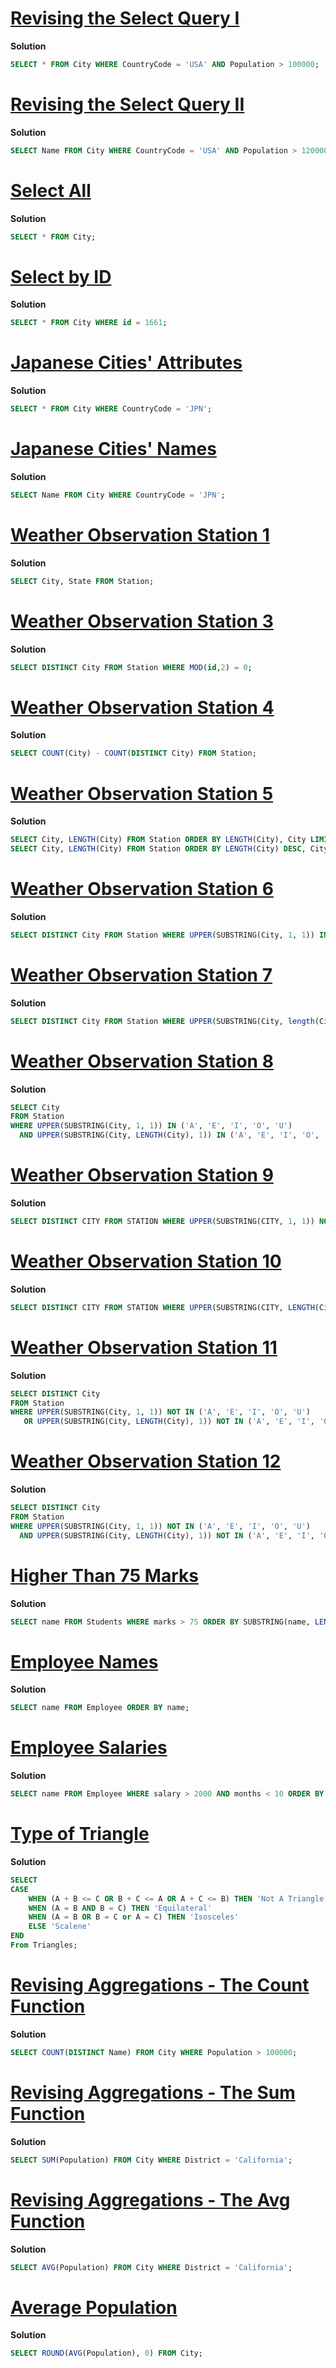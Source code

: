 # **[Revising the Select Query I](https://www.hackerrank.com/challenges/revising-the-select-query)**

**Solution**
```sql
SELECT * FROM City WHERE CountryCode = 'USA' AND Population > 100000;
```

# **[Revising the Select Query II](https://www.hackerrank.com/challenges/revising-the-select-query-2)**

**Solution**
```sql
SELECT Name FROM City WHERE CountryCode = 'USA' AND Population > 120000;
```

# **[Select All](https://www.hackerrank.com/challenges/select-all-sql)**

**Solution**
```sql
SELECT * FROM City;
```

# **[Select by ID](https://www.hackerrank.com/challenges/select-by-id)**

**Solution**
```sql
SELECT * FROM City WHERE id = 1661;
```

# **[Japanese Cities' Attributes](https://www.hackerrank.com/challenges/japanese-cities-detail)**

**Solution**
```sql
SELECT * FROM City WHERE CountryCode = 'JPN';      
```

# **[Japanese Cities' Names](https://www.hackerrank.com/challenges/japanese-cities-name)**

**Solution**
```sql
SELECT Name FROM City WHERE CountryCode = 'JPN';    
```

# **[Weather Observation Station 1](https://www.hackerrank.com/challenges/weather-observation-station-1)**

**Solution**
```sql
SELECT City, State FROM Station;   
```

# **[Weather Observation Station 3](https://www.hackerrank.com/challenges/weather-observation-station-3)**

**Solution**
```sql
SELECT DISTINCT City FROM Station WHERE MOD(id,2) = 0;     
```

# **[Weather Observation Station 4](https://www.hackerrank.com/challenges/weather-observation-station-4)**

**Solution**
```sql
SELECT COUNT(City) - COUNT(DISTINCT City) FROM Station;
```

# **[Weather Observation Station 5](https://www.hackerrank.com/challenges/weather-observation-station-5)**

**Solution**
```sql
SELECT City, LENGTH(City) FROM Station ORDER BY LENGTH(City), City LIMIT 1;
SELECT City, LENGTH(City) FROM Station ORDER BY LENGTH(City) DESC, City LIMIT 1;
```

# **[Weather Observation Station 6](https://www.hackerrank.com/challenges/weather-observation-station-6)**

**Solution**
```sql
SELECT DISTINCT City FROM Station WHERE UPPER(SUBSTRING(City, 1, 1)) IN ('A', 'E', 'I', 'O', 'U');
```

# **[Weather Observation Station 7](https://www.hackerrank.com/challenges/weather-observation-station-7)**

**Solution**
```sql
SELECT DISTINCT City FROM Station WHERE UPPER(SUBSTRING(City, length(City), 1)) IN ('A', 'E', 'I', 'O', 'U');
```

# **[Weather Observation Station 8](https://www.hackerrank.com/challenges/weather-observation-station-8/problem)**

**Solution**
```sql
SELECT City 
FROM Station 
WHERE UPPER(SUBSTRING(City, 1, 1)) IN ('A', 'E', 'I', 'O', 'U')
  AND UPPER(SUBSTRING(City, LENGTH(City), 1)) IN ('A', 'E', 'I', 'O', 'U');
```

# **[Weather Observation Station 9](https://www.hackerrank.com/challenges/weather-observation-station-9/problem)**

**Solution**
```sql
SELECT DISTINCT CITY FROM STATION WHERE UPPER(SUBSTRING(CITY, 1, 1)) NOT IN ('A', 'E', 'I', 'O', 'U');    
```

# **[Weather Observation Station 10](https://www.hackerrank.com/challenges/weather-observation-station-10/problem)**

**Solution**
```sql
SELECT DISTINCT CITY FROM STATION WHERE UPPER(SUBSTRING(CITY, LENGTH(City), 1)) NOT IN ('A', 'E', 'I', 'O', 'U');   
```

# **[Weather Observation Station 11](https://www.hackerrank.com/challenges/weather-observation-station-11/problem)**

**Solution**
```sql
SELECT DISTINCT City 
FROM Station 
WHERE UPPER(SUBSTRING(City, 1, 1)) NOT IN ('A', 'E', 'I', 'O', 'U')
   OR UPPER(SUBSTRING(City, LENGTH(City), 1)) NOT IN ('A', 'E', 'I', 'O', 'U');
```

# **[Weather Observation Station 12](https://www.hackerrank.com/challenges/weather-observation-station-12/problem)**

**Solution**
```sql
SELECT DISTINCT City 
FROM Station 
WHERE UPPER(SUBSTRING(City, 1, 1)) NOT IN ('A', 'E', 'I', 'O', 'U')
  AND UPPER(SUBSTRING(City, LENGTH(City), 1)) NOT IN ('A', 'E', 'I', 'O', 'U');
```

# **[Higher Than 75 Marks](https://www.hackerrank.com/challenges/more-than-75-marks/problem)**

**Solution**
```sql
SELECT name FROM Students WHERE marks > 75 ORDER BY SUBSTRING(name, LENGTH(name) - 2, 3), id;  
```

# **[Employee Names](https://www.hackerrank.com/challenges/name-of-employees/problem)**

**Solution**
```sql
SELECT name FROM Employee ORDER BY name;
```
# **[Employee Salaries](https://www.hackerrank.com/challenges/salary-of-employees/problem)**

**Solution**
```sql
SELECT name FROM Employee WHERE salary > 2000 AND months < 10 ORDER BY employee_id;
```

# **[Type of Triangle](https://www.hackerrank.com/challenges/what-type-of-triangle/problem)**

**Solution**
```sql
SELECT 
CASE
    WHEN (A + B <= C OR B + C <= A OR A + C <= B) THEN 'Not A Triangle'
    WHEN (A = B AND B = C) THEN 'Equilateral'
    WHEN (A = B OR B = C or A = C) THEN 'Isosceles'
    ELSE 'Scalene'
END
From Triangles;
```

# **[Revising Aggregations - The Count Function](https://www.hackerrank.com/challenges/revising-aggregations-the-count-function/problem)**

**Solution**
```sql
SELECT COUNT(DISTINCT Name) FROM City WHERE Population > 100000;
```

# **[Revising Aggregations - The Sum Function](https://www.hackerrank.com/challenges/revising-aggregations-sum/problem)**

**Solution**
```sql
SELECT SUM(Population) FROM City WHERE District = 'California';
```

# **[Revising Aggregations - The Avg Function](https://www.hackerrank.com/challenges/revising-aggregations-the-average-function/problem)**

**Solution**
```sql
SELECT AVG(Population) FROM City WHERE District = 'California';
```

# **[Average Population](https://www.hackerrank.com/challenges/average-population/problem)**

**Solution**
```sql
SELECT ROUND(AVG(Population), 0) FROM City;
```
